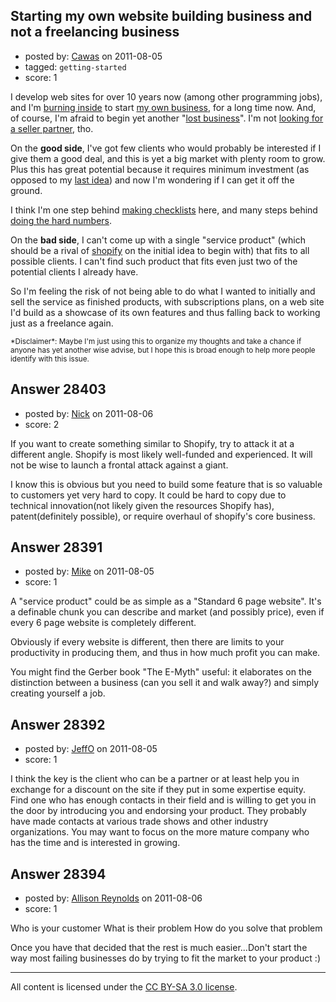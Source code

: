 ## Starting my own website building business and not a freelancing business

- posted by: [Cawas](https://stackexchange.com/users/-1/6882-cawas) on 2011-08-05
- tagged: `getting-started`
- score: 1

I develop web sites for over 10 years now (among other programming jobs), and I'm [burning inside][1] to start [my own business][2], for a long time now. And, of course, I'm afraid to begin yet another "[lost business][3]". I'm not [looking for a seller partner][4], tho.

On the **good side**, I've got few clients who would probably be interested if I give them a good deal, and this is yet a big market with plenty room to grow. Plus this has great potential because it requires minimum investment (as opposed to my [last idea][5]) and now I'm wondering if I can get it off the ground.

I think I'm one step behind [making checklists][6] here, and many steps behind [doing the hard numbers][7].

On the **bad side**, I can't come up with a single "service product" (which should be a rival of [shopify][8] on the initial idea to begin with) that fits to all possible clients. I can't find such product that fits even just two of the potential clients I already have.

So I'm feeling the risk of not being able to do what I wanted to initially and sell the service as finished products, with subscriptions plans, on a web site I'd build as a showcase of its own features and thus falling back to working just as a freelance again.

<sup>
*Disclaimer*: Maybe I'm just using this to organize my thoughts and take a chance if anyone has yet another wise advise, but I hope this is broad enough to help more people identify with this issue.
</sup>

  [1]: http://answers.onstartups.com/questions/26550/unemployed-but-with-ideas-burning-a-hole-in-my-brain-where-to
  [2]: http://en.wikipedia.org/wiki/Software_as_a_service
  [3]: http://answers.onstartups.com/questions/14438/how-can-i-quit-from-my-own-company
  [4]: http://answers.onstartups.com/questions/7999/starting-up-a-web-application-business
  [5]: http://answers.onstartups.com/questions/19506/how-to-startup-an-expensive-idea
  [6]: http://answers.onstartups.com/questions/10474/checklist-for-starting-a-website
  [7]: http://answers.onstartups.com/questions/23258/acceptable-margin-for-starting-saas-business
  [8]: http://shopify.com


## Answer 28403

- posted by: [Nick](https://stackexchange.com/users/-1/11400-nick) on 2011-08-06
- score: 2

If you want to create something similar to Shopify, try to attack it at a different angle. Shopify is most likely well-funded and experienced. It will not be wise to launch a frontal attack against a giant. 

I know this is obvious but you need to build some feature that is so valuable to customers yet very hard to copy. It could be hard to copy due to technical innovation(not likely given the resources Shopify has), patent(definitely possible), or require overhaul of shopify's core business.




## Answer 28391

- posted by: [Mike](https://stackexchange.com/users/-1/3475-mike) on 2011-08-05
- score: 1

A "service product" could be as simple as a "Standard 6 page website". It's a definable chunk you can describe and market (and possibly price), even if every 6 page website is completely different.

Obviously if every website is different, then there are limits to your productivity in producing them, and thus in how much profit you can make. 

You might find the Gerber book "The E-Myth" useful: it elaborates on the distinction between a business (can you sell it and walk away?) and simply creating yourself a job.






## Answer 28392

- posted by: [JeffO](https://stackexchange.com/users/-1/1796-jeffo) on 2011-08-05
- score: 1

I think the key is the client who can be a partner or at least help you in exchange for a discount on the site if they put in some expertise equity. Find one who has enough contacts in their field and is willing to get you in the door by introducing you and endorsing your product. They probably have made contacts at various trade shows and other industry organizations. You may want to focus on the more mature company who has the time and is interested in growing.


## Answer 28394

- posted by: [Allison Reynolds](https://stackexchange.com/users/-1/12157-allison-reynolds) on 2011-08-06
- score: 1

Who is your customer
What is their problem
How do you solve that problem

Once you have that decided that the rest is much easier...Don't start the way most failing businesses do by trying to fit the market to your product :)



---

All content is licensed under the [CC BY-SA 3.0 license](https://creativecommons.org/licenses/by-sa/3.0/).
